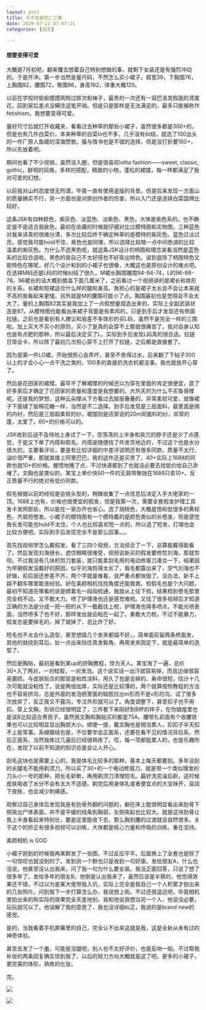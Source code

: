 ```yaml
---
layout: post
title: 关于女装的二三事
date: 2020-07-21 07:07:21
categories: [日志]

---
```

#### 想要变得可爱 

大概是7月初吧，翻来覆去想着自己特别想做的事，就剩下女装还是有强烈冲动的。于是开冲。第一步当然是量尺码，不然怎么买小裙子。肩宽39，下胸围76，上胸围82，腰围72，臀围86，身高162，体重大概120。

以前在学校时偷偷摸摸网购过胖次和袜子，最贵的一次还有一双巴洛克假面的鸢尾花，回到家后差点没瞒住这笔开销。但是只是那样是无法满足的，最多只能被称作fetishism。我想要变得可爱。

量好尺寸后就打开收藏夹，看看过去种草的那些小裙子，虽然很多都是300+的，但是也有几件白菜价。本来种草的白菜lo也不多，几乎没有纠结，就选了100出头的一件厂原人鱼姬的深海赞歌。猫与情书也是不错的选择，但是没打折要160+，所以先放着吧。

期间也看了不少视频，虽然没入圈，但是很喜欢lolita fashion——sweet, classic, gothic。鲜明的风格，多样的搭配，精致的小物，蓬松的裙摆，每一样都满足了我对可爱的幻想。

以前我对山的态度很无所谓，毕竟一直有使用盗版的背景。但是后来发现一方面山的质量确实不行，另一方面也是对原创作者的伤害，所以入门还是选择白菜国牌比较好。

这条JSK有四种颜色，紫灰色、淡蓝色、淡紫色、黑色，大体是紫色系的，也不确定是不是适合我肤色。最初在收藏的时候就仔细对比过模特图和实物图，三种蓝色对我来讲真的很难分清，多次比较后终于确定种草的是模特的紫灰色。蓝色过淡过亮，感觉我可能hold不住，紫色也是同理，所以选择比较暗一点中间色调的比较温柔的紫灰色。为什么不选黑色呢，就这条JSK设计的柄图和理念来看当然是蓝色系的比较合适啦，黑色的我自己不太好搭也不好突出特色。说到底除了柄图特色又能特色在哪呢，好几个设计和别的小裙子也很像，大概这也是原创设计的难点吧。在选择M码还是L码的时候纠结了很久，M裙长胸围腰围94-94-74，L的96-98-78。96裙长的话大概到膝盖下面几厘米了，之前看过一个视频讲的是裙长和体形的关系，长裙和短裙适合什么样的腿和身高。我担心的是裙子太长会不会让本来就不高的我看起来更矮。另外就是M的腰围可能小了点，胸围最初也是觉得会不会太大了。量的上胸围82其实是我加上了一点假想量捏造出来的，实际上全副武装状态是87。从模特图也能看出来裙子背面是有素鸡的，只是到手后才发现还有侧面拉链。之前也是看到有人建议和我差不多体形的买L码，虽然不是完全一样的三围啦。加上买大不买小的原则，买小了是真的会穿不上那就很痛苦了，我对自身认知也是有点肥的那种，所以最后决定买了L。实际到手后发现L码真的很合适。拉链日常会卡，所以除了最初几次担心穿不上打开了拉链，之后都是直接套了。

因为是第一件LO裙，开始很担心会弄坏，甚至不舍得过水，后来翻了下帖子300以上的才会小心一点干洗之类的，100多的直接扔洗衣机都没事。我也就放开心穿了。

然后是花田家的裙撑。最早不了解裙撑的时候还以为穿在里面的肯定很便宜，逛了好多家后才确定了花田家的质量和蓬度是我想要的。大热天的为什么不买鱼骨撑呢。还是我的梦想，这种云朵撑从下方看过去层层叠叠的，非常柔软可爱，就像裙子下面铺了层棉花糖一样，当然是不二选择。到手后发现是三层面料，最里面是绸的内衬，然后是三层超柔软的纱，裙摆则是店家说的20m同面料的纱，非常的蓬，太爱了。60+的价格可以的。

JSK收到后迫不及待地上身试了一下，空荡荡的上半身和突兀的脖子还是少了点感觉，于是又下单了内搭和假毛。内搭是随便找了件发货地近的，不过这个也是水分很大的，主要看评论，要是有比较详细的中差评说明还有很多同款，质量不太行，溢价很严重，那就直接上阿里巴巴。我的这件还是买贵了，40+实际上1688的同款也就10+的价格。醒悟地晚了点，不过快递都到了也就没必要去找低价给自己添堵了。文胸也是类似的，某宝上单价快50一件的无肩带聚拢在1688只卖10+。反正质量不行的绝对有低价同款。

假毛根据以前的经验是会挑头型的，稍微收集了一点信息后决定入手大佬家的一顶。1688上也有，价格也很便宜的假发，但是我第一次，需要全套假发护理工具发卡发网那些，所以能在一家办齐也省心。选了胡桃色，大概是饱和低很多的黄棕色，齐肩短卷发。小裙子的模特图有一个模特戴的是颜色类似的长卷发，但是感觉我长发可能也hold不太住，个人也比较喜欢短一点的，所以选了短发，打理也会比较方便吧。实际到手后发现完全不是那么回事。。。

首先找视频学怎么戴假发，看了三四个视频，方法综合了一下，总算能戴得能看了。然后发现刘海很长，遮住眼睛很难受，视频说新买的假发要修剪刘海，那就剪呗。不过我没有几块的剪刀套装，就只能拿刮毛用的电动修眉刀凑合一下，结果因为早期假发没戴好的原因，似乎刘海剪得太长了，眉毛都露出来了，空气刘海也不好做，前后层还参差不齐，两个字就是难看，说严重点都快毁了。没办法，新手上路不翻车哪里能涨经验。好在美颜相机找找角度还能救救。梳假毛也是个大问题，最初不知道在哪看的说是顺着毛一段段梳通，我就从上往下梳，结果梳到卷毛那里完全梳不动，又不敢大力。喷了护理液也还是感觉难梳。又找了很多视频后才知道正确的方法是分成一把一把的从下一截截往上梳，护理液也得多喷点，不能光喷表面，当然喷多了也不好，那样发丝就会粘在一起了。勇敢大力梳，不过不能暴力，假发总是要掉毛的，掉了就掉了，总比炸了好。

短毛也不太会什么造型，甚至想插几个发夹都插不好。。简单面前留两条修面发，其他的就绕到耳后，扯一点出来挡住真发鬓角，再用发夹固定下，就是最简单的造型了。

然后是胸贴，最初是看到某up的挤胸教程，惊为天人。某宝淘了一遍，总价30+入了两对，一对硅胶，一对发泡。这个说实话一出汗就容易掉，而且边缘很容易磨损。与皮肤贴合的那层是粘性涂料，用久了也是会掉的。寿命很短，估计十几次可能就没粘性了。说是两倍加厚，实际还是比较薄的，两个就算按照教程的方法也不容易挤沟，总是外面的发泡把里面的硅胶拉出m形而不是v形的沟，试了很多次放弃了，反正我又不露沟，专注外形就可以了。角度调整下，甚至扣子也不用扣，穿上文胸，形状已经很明显了，三件套下来刚好到B杯的样子，在伪娘煌里也是说B比较适合男孩子。虽然我文胸和胸贴买的都是75A。腰带扎前面有个收腰效果也可以比较明显显出胸部大小。顺便一提，戴文胸也是相当累人，扣扣子半天扣不上是常事。系蝴蝶结也是，不仅要学会正面系，还要在看不见的情况背后系，然后正面系，当然我练过几遍后已经很熟练了。哎，每一项都挺累人的，也是乐趣所在，发现了以前不知道的知识总是会让人开心。

刮毛这块也是需要上心的，我是体毛比较多的那种，基本上每天都要刮。多年没刮的长腿毛不能用剃须刀，所以买了30+的一个电动修眉刀，就是带一个类似理发的刀头小一号的那种，把长毛斩断，再用剃须刀清理短毛。最好洗完澡后剃，这时候皮肤吸收了水分不会有太大不适感。剃完后用身体乳或者便宜点的大宝抹开，滋润下皮肤，也会减少刺痛感。

观察过自己身体后发现我是有肋骨外翻的问题的，躺在床上能很明显看出来肋骨下侧突出尸体表面，并不是平缓的线条到胸部。左侧突起也比较大。就是这块肋骨让我上半身看起来特别壮，要是这里能收下去，那么胸到腰的过渡就会自然很多。关于这个的矫正有很多视频可以训练，大体都是核心力量和呼吸的训练。重在坚持。

美颜相机 is GOD

小裙子刚到的时候我再某群发了一张图，不过反应平平。后面换上了全套也是除了一句惊叹也就没别的了。发到另一个群也只是收到一句好康。发给朋友A，什么也没说，他甚至没认出我来，问了我一句为什么要女装。我没正面回答，只说了想了很多年了。发给多年的朋友B，他倒是认出我来了，虽然应该是半猜的，他觉得效果还不错，不过以为是某大佬带我入坑，实际上完全是我自己一个人积累才拍出来的几张照片。问到我下一步打算怎么办，我说想上街。不过还很遥远吧，毕竟相机里拍出来的和实际的效果完全天差地别。我和他说我想当另一个人，他说没必要，玩玩就可以了。他误解了我的意思了，我也没详细纠正，我说的是brand new的感觉。

是的，当我看着手机屏幕里的自己，完全认不出来这就是我，这是全新从未有过的神奇体验。

甚至去发了一个[串](https://adnmb2.com/t/28413207 "串")，可能是没腿吧，别人也不太好评价，也是反响一般。不过帮我补妆的两条回复确实惊到我了，以后的努力方向大概就是这了吧。更多的小裙子，更完美的体形，熟练的化妆。

完。

[![](https://raw.githubusercontent.com/epstomai/epstomai.github.io/master/images/5f0ef8c027b5a.jpg)](https://raw.githubusercontent.com/epstomai/epstomai.github.io/master/images/5f0ef8c027b5a.jpg)

[![](https://github.com/epstomai/epstomai.github.io/blob/master/images/5f0ace26ddd54.jpg?raw=true)](https://github.com/epstomai/epstomai.github.io/blob/master/images/5f0ace26ddd54.jpg?raw=true)
